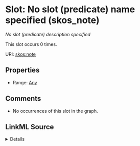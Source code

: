 

# Slot: No slot (predicate) name specified (skos_note)


_No slot (predicate) description specified_






This slot occurs 0 times.


URI: [skos:note](http://www.w3.org/2004/02/skos/core#note)



<!-- no inheritance hierarchy -->








## Properties

* Range: [Any](../classes/Any.md)





## Comments

* No occurrences of this slot in the graph.



## LinkML Source

<details>

```yaml
name: skos_note
annotations:
  count:
    tag: count
    value: 0
description: No slot (predicate) description specified
title: No slot (predicate) name specified
comments:
- No occurrences of this slot in the graph.
from_schema: fio-kg
rank: 1000
slot_uri: skos:note
alias: skos_note
range: Any

```
</details>